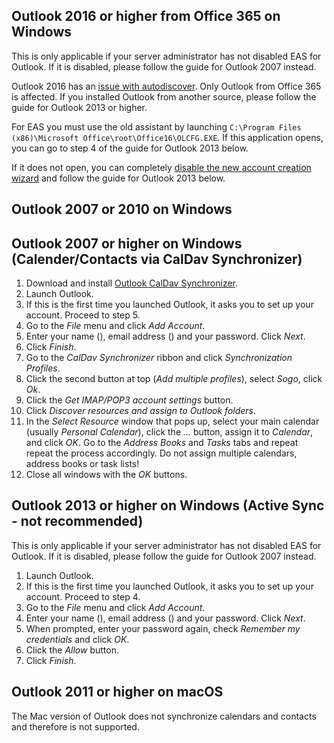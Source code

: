 <div class="client_outlookEAS_enabled" markdown="1">

## Outlook 2016 or higher from Office 365 on Windows

<div class="client_variables_unavailable" markdown="1">
  This is only applicable if your server administrator has not disabled EAS for Outlook. If it is disabled, please follow the guide for Outlook 2007 instead.
</div>

Outlook 2016 has an [issue with autodiscover](https://github.com/mailcow/mailcow-dockerized/issues/615). Only Outlook from Office 365 is affected. If you installed Outlook from another source, please follow the guide for Outlook 2013 or higher. 

For EAS you must use the old assistant by launching `C:\Program Files (x86)\Microsoft Office\root\Office16\OLCFG.EXE`. If this application opens, you can go to step 4 of the guide for Outlook 2013 below.

If it does not open, you can completely [disable the new account creation wizard](https://support.microsoft.com/en-us/help/3189194/how-to-disable-simplified-account-creation-in-outlook) and follow the guide for Outlook 2013 below.

## Outlook 2007 or 2010 on Windows

</div>

<div class="client_outlookEAS_disabled" markdown="1">

## Outlook 2007 or higher on Windows (Calender/Contacts via CalDav Synchronizer)

</div>

1. Download and install [Outlook CalDav Synchronizer](https://caldavsynchronizer.org).
2. Launch Outlook.
3. If this is the first time you launched Outlook, it asks you to set up your account. Proceed to step 5.
4. Go to the *File* menu and click *Add Account*.
5. Enter your name<span class="client_variables_available"> (<code><span class="client_var_name"></span></code>)</span>, email address<span class="client_variables_available"> (<code><span class="client_var_email"></span></code>)</span> and your password. Click *Next*.
6. Click *Finish*.
7. Go to the *CalDav Synchronizer* ribbon and click *Synchronization Profiles*.
8. Click the second button at top (*Add multiple profiles*), select *Sogo*, click *Ok*.
9. Click the *Get IMAP/POP3 account settings* button.
10. Click *Discover resources and assign to Outlook folders*.
11. In the *Select Resource* window that pops up, select your main calendar (usually *Personal Calendar*), click the *...* button, assign it to *Calendar*, and click *OK*. Go to the *Address Books* and *Tasks* tabs and repeat repeat the process accordingly. Do not assign multiple calendars, address books or task lists!
12. Close all windows with the *OK* buttons.

## Outlook 2013 or higher on Windows (Active Sync - not recommended)

<div class="client_variables_unavailable" markdown="1">
  This is only applicable if your server administrator has not disabled EAS for Outlook. If it is disabled, please follow the guide for Outlook 2007 instead.
</div>

1. Launch Outlook.
2. If this is the first time you launched Outlook, it asks you to set up your account. Proceed to step 4.
3. Go to the *File* menu and click *Add Account*.
4. Enter your name<span class="client_variables_available"> (<code><span class="client_var_name"></span></code>)</span>, email address<span class="client_variables_available"> (<code><span class="client_var_email"></span></code>)</span> and your password. Click *Next*.
5. When prompted, enter your password again, check *Remember my credentials* and click *OK*.
6. Click the *Allow* button.
7. Click *Finish*.

## Outlook 2011 or higher on macOS

The Mac version of Outlook does not synchronize calendars and contacts and therefore is not supported.
